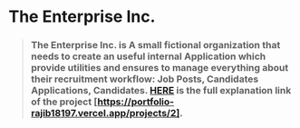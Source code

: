 # **The Enterprise Inc.**

> ### The Enterprise Inc. is A small fictional organization that needs to create an useful internal Application which provide utilities and ensures to manage everything about their recruitment workflow: Job Posts, Candidates Applications, Candidates. [HERE](https://portfolio-rajib18197.vercel.app/projects/2) is the full explanation link of the project [https://portfolio-rajib18197.vercel.app/projects/2].
